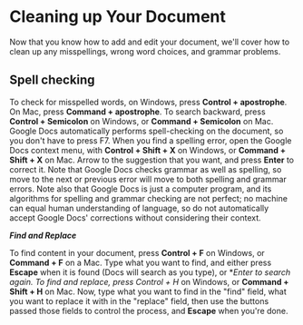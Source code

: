 # Cleaning up Your Document

Now that you know how to add and edit your document, we'll cover how to clean up any misspellings, wrong word choices, and grammar problems.

## Spell checking

To check for misspelled words, on Windows, press **Control + apostrophe**. On Mac, press **Command + apostrophe**. To search backward, press **Control + Semicolon** on Windows, or **Command + Semicolon** on Mac. Google Docs automatically performs spell-checking on the document, so you don't have to press F7\. When you find a spelling error, open the Google Docs context menu, with **Control + Shift + X** on Windows, or **Command + Shift + X** on Mac. Arrow to the suggestion that you want, and press **Enter** to correct it. Note that Google Docs checks grammar as well as spelling, so move to the next or previous error will move to both spelling and grammar errors. Note also that Google Docs is just a computer program, and its algorithms for spelling and grammar checking are not perfect; no machine can equal human understanding of language, so do not automatically accept Google Docs' corrections without considering their context.

**_Find and Replace_**

To find content in your document, press **Control + F** on Windows, or **Command + F** on a Mac. Type what you want to find, and either press **Escape** when it is found (Docs will search as you type), or **Enter to search again. To find and replace, press *Control + H** on Windows, or **Command + Shift + H** on Mac. Now, type what you want to find in the "find" field, what you want to replace it with in the "replace" field, then use the buttons passed those fields to control the process, and **Escape** when you're done.
